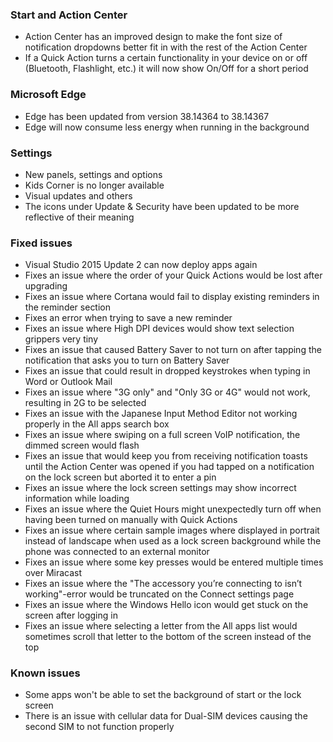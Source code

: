 ### Start and Action Center
- Action Center has an improved design to make the font size of notification dropdowns better fit in with the rest of the Action Center
- If a Quick Action turns a certain functionality in your device on or off (Bluetooth, Flashlight, etc.) it will now show On/Off for a short period

### Microsoft Edge
- Edge has been updated from version 38.14364 to 38.14367
 - Edge will now consume less energy when running in the background

### Settings
- New panels, settings and options
 - Kids Corner is no longer available
- Visual updates and others
 - The icons under Update & Security have been updated to be more reflective of their meaning

### Fixed issues
- Visual Studio 2015 Update 2 can now deploy apps again
- Fixes an issue where the order of your Quick Actions would be lost after upgrading
- Fixes an issue where Cortana would fail to display existing reminders in the reminder section
- Fixes an error when trying to save a new reminder
- Fixes an issue where High DPI devices would show text selection grippers very tiny
- Fixes an issue that caused Battery Saver to not turn on after tapping the notification that asks you to turn on Battery Saver
- Fixes an issue that could result in dropped keystrokes when typing in Word or Outlook Mail
- Fixes an issue where "3G only" and "Only 3G or 4G" would not work, resulting in 2G to be selected
- Fixes an issue with the Japanese Input Method Editor not working properly in the All apps search box
- Fixes an issue where swiping on a full screen VoIP notification, the dimmed screen would flash
- Fixes an issue that would keep you from receiving notification toasts until the Action Center was opened if you had tapped on a notification on the lock screen but aborted it to enter a pin
- Fixes an issue where the lock screen settings may show incorrect information while loading
- Fixes an issue where the Quiet Hours might unexpectedly turn off when having been turned on manually with Quick Actions
- Fixes an issue where certain sample images where displayed in portrait instead of landscape when used as a lock screen background while the phone was connected to an external monitor
- Fixes an issue where some key presses would be entered multiple times over Miracast
- Fixes an issue where the "The accessory you’re connecting to isn’t working"-error would be truncated on the Connect settings page
- Fixes an issue where the Windows Hello icon would get stuck on the screen after logging in
- Fixes an issue where selecting a letter from the All apps list would sometimes scroll that letter to the bottom of the screen instead of the top

### Known issues
- Some apps won't be able to set the background of start or the lock screen
- There is an issue with cellular data for Dual-SIM devices causing the second SIM to not function properly
